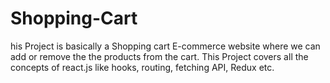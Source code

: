 # Shopping-Cart
his Project is basically a Shopping cart E-commerce website where we can add or remove the the products from the cart.  This Project covers all the concepts of react.js like hooks, routing, fetching API, Redux etc.
